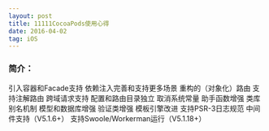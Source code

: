 ```yaml
---
layout: post
title: 11111CocoaPods使用心得
date: 2016-04-02
tag: iOS 
--- 
```


### 简介：
引入容器和Facade支持
依赖注入完善和支持更多场景
重构的（对象化）路由
支持注解路由
跨域请求支持
配置和路由目录独立
取消系统常量
助手函数增强
类库别名机制
模型和数据库增强
验证类增强
模板引擎改进
支持PSR-3日志规范
中间件支持（V5.1.6+）
支持Swoole/Workerman运行（V5.1.18+）